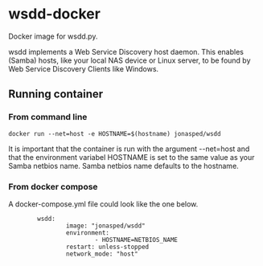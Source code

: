 # wsdd-docker
Docker image for wsdd.py. 

wsdd implements a Web Service Discovery host daemon. This enables (Samba) hosts, like your local NAS device or Linux server, to be found by Web Service Discovery Clients like Windows.

## Running container
### From command line
```
docker run --net=host -e HOSTNAME=$(hostname) jonasped/wsdd
```

It is important that the container is run with the argument --net=host and that the environment variabel HOSTNAME is set to the same value as your Samba netbios name. Samba netbios name defaults to the hostname. 

### From docker compose
A docker-compose.yml file could look like the one below. 
```
        wsdd:
                image: "jonasped/wsdd"
                environment:
                        - HOSTNAME=NETBIOS_NAME
                restart: unless-stopped
                network_mode: "host"
```
